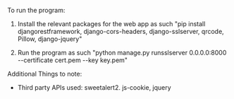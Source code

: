 To run the program:
1. Install the relevant packages for the web app as such "pip install djangorestframework, django-cors-headers, django-sslserver, qrcode, Pillow, django-jquery"

2. Run the program as such "python manage.py runsslserver 0.0.0.0:8000 --certificate cert.pem --key key.pem"

Additional Things to note:
- Third party APIs used: sweetalert2. js-cookie, jquery